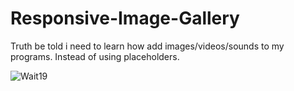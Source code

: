 # Responsive-Image-Gallery
Truth be told i need to learn how add images/videos/sounds to my programs. Instead of using placeholders.

![Wait19](https://user-images.githubusercontent.com/80386070/181491064-9a61b0b6-ee9d-481c-b554-ada9d11f95e1.jpg)
